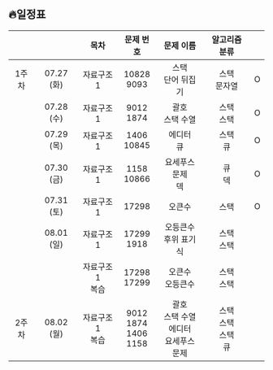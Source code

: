 ## 🔥일정표

|||목차|문제 번호|문제 이름|알고리즘 분류||
|:---:|:---:|:---:|:---:|:---:|:---:|:---:|
|1주차  |07.27 (화) |자료구조 1|10828<br>9093|스택<br>단어 뒤집기|스택<br>문자열|O|
|       |07.28 (수) |자료구조 1|9012<br>1874|괄호<br>스택 수열|스택<br>스택|O|
|       |07.29 (목) |자료구조 1|1406<br>10845|에디터<br>큐|스택<br>큐|O|
|       |07.30 (금) |자료구조 1|1158<br>10866|요세푸스 문제<br>덱|큐<br>덱|O|
|       |07.31 (토) |자료구조 1|17298|오큰수|스택|O|
|       |08.01 (일) |자료구조 1|17299<br>1918|오등큰수<br>후위 표기식|스택<br>스택||
|       |           |자료구조 1<br>복습|17298<br>17299|오큰수<br>오등큰수|스택<br>스택||
|2주차  |08.02 (월) |자료구조 1<br>복습|9012<br>1874<br>1406<br>1158|괄호<br>스택 수열<br>에디터<br>요세푸스 문제|스택<br>스택<br>스택<br>큐||
